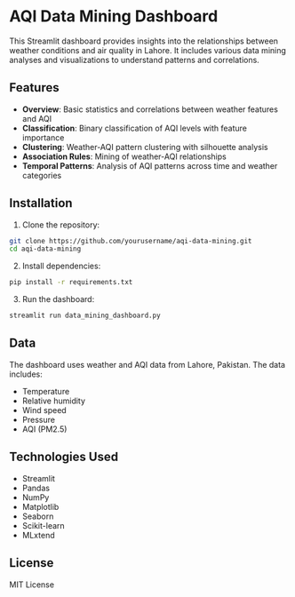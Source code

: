 # AQI Data Mining Dashboard

This Streamlit dashboard provides insights into the relationships between weather conditions and air quality in Lahore. It includes various data mining analyses and visualizations to understand patterns and correlations.

## Features

- **Overview**: Basic statistics and correlations between weather features and AQI
- **Classification**: Binary classification of AQI levels with feature importance
- **Clustering**: Weather-AQI pattern clustering with silhouette analysis
- **Association Rules**: Mining of weather-AQI relationships
- **Temporal Patterns**: Analysis of AQI patterns across time and weather categories

## Installation

1. Clone the repository:
```bash
git clone https://github.com/yourusername/aqi-data-mining.git
cd aqi-data-mining
```

2. Install dependencies:
```bash
pip install -r requirements.txt
```

3. Run the dashboard:
```bash
streamlit run data_mining_dashboard.py
```

## Data

The dashboard uses weather and AQI data from Lahore, Pakistan. The data includes:
- Temperature
- Relative humidity
- Wind speed
- Pressure
- AQI (PM2.5)

## Technologies Used

- Streamlit
- Pandas
- NumPy
- Matplotlib
- Seaborn
- Scikit-learn
- MLxtend

## License

MIT License 